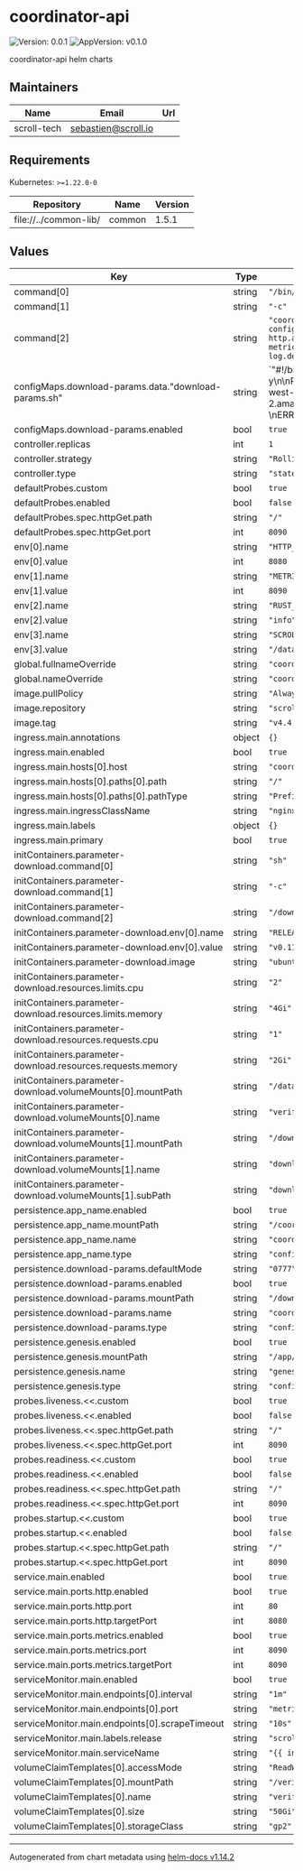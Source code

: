 # coordinator-api

![Version: 0.0.1](https://img.shields.io/badge/Version-0.0.1-informational?style=flat-square) ![AppVersion: v0.1.0](https://img.shields.io/badge/AppVersion-v0.1.0-informational?style=flat-square)

coordinator-api helm charts

## Maintainers

| Name | Email | Url |
| ---- | ------ | --- |
| scroll-tech | <sebastien@scroll.io> |  |

## Requirements

Kubernetes: `>=1.22.0-0`

| Repository | Name | Version |
|------------|------|---------|
| file://../common-lib/ | common | 1.5.1 |

## Values

| Key | Type | Default | Description |
|-----|------|---------|-------------|
| command[0] | string | `"/bin/sh"` |  |
| command[1] | string | `"-c"` |  |
| command[2] | string | `"coordinator_api --config /coordinator/conf/coordinator-config.json --genesis /app/genesis/genesis.json --http --http.addr '0.0.0.0' --http.port ${HTTP_PORT} --metrics --metrics.addr '0.0.0.0' --metrics.port ${METRICS_PORT} --log.debug"` |  |
| configMaps.download-params.data."download-params.sh" | string | `"#!/bin/sh\napt update\napt install wget libdigest-sha-perl -y\n\nP_CHECKSUMS=$(wget -O- https://circuit-release.s3.us-west-2.amazonaws.com/setup/sha256sum)\nDOWNLOAD_RESULT=$?\nERROR=$(echo \"$P_CHECKSUMS\" | grep \"Error\")\n\nif [ $DOWNLOAD_RESULT -ne 0 ] || [ \"$ERROR\" != \"\" ]; then\necho \"Failed to download params checksums\"\necho \"$P_CHECKSUMS\"\nexit 1\nfi\n\nR_CHECKSUMS=$(wget -O- https://circuit-release.s3.us-west-2.amazonaws.com/release-$RELEASE_VERSION/sha256sum)\nDOWNLOAD_RESULT=$?\nERROR=$(echo \"$R_CHECKSUMS\" | grep \"Error\")\n\nif [ $DOWNLOAD_RESULT -ne 0 ] || [ \"$ERROR\" != \"\" ]; then\necho \"Failed to download release checksum\"\necho \"$R_CHECKSUMS\"\nexit 1\nfi\n\nPARAMS20_SHASUM=$(echo \"$P_CHECKSUMS\" | grep \"params20\" | cut -d \" \" -f 1)\nPARAMS21_SHASUM=$(echo \"$P_CHECKSUMS\" | grep \"params21\" | cut -d \" \" -f 1)\nPARAMS24_SHASUM=$(echo \"$P_CHECKSUMS\" | grep \"params24\" | cut -d \" \" -f 1)\nPARAMS25_SHASUM=$(echo \"$P_CHECKSUMS\" | grep \"params25\" | cut -d \" \" -f 1)\nPARAMS26_SHASUM=$(echo \"$P_CHECKSUMS\" | grep \"params26\" | cut -d \" \" -f 1)\nCHUNK_VK_SHASUM=$(echo \"$R_CHECKSUMS\" | grep \"chunk_vk.vkey\" | cut -d \" \" -f 1)\nBATCH_VK_SHASUM=$(echo \"$R_CHECKSUMS\" | grep \"agg_vk.vkey\" | cut -d \" \" -f 1)\nVRFR_SHASUM=$(echo \"$R_CHECKSUMS\" | grep \"evm_verifier.bin\" | cut -d \" \" -f 1)\nCFG2_SHASUM=$(echo \"$R_CHECKSUMS\" | grep \"layer2.config\" | cut -d \" \" -f 1)\nCFG4_SHASUM=$(echo \"$R_CHECKSUMS\" | grep \"layer4.config\" | cut -d \" \" -f 1)\n\ncheck_shasum () {\nSHASUM=$(shasum -a 256 $1 | cut -d \" \" -f 1)\nif [ \"$SHASUM\" != \"$2\" ]; then\necho \"Shasum mismatch: expected=$2, actual=$SHASUM\"\n  return 1;\n  else\n  return 0;\n  fi\n}\n# check existing file checksums\nif [ -f /data/params/params20 ]; then\nif ! check_shasum \"/data/params/params20\" \"$PARAMS20_SHASUM\"; then\necho \"Removing incorrect file /data/params/params20\\n\"\nrm /data/params/params20\nfi\nfi\n\nif [ -f /data/params/params21 ]; then\nif ! check_shasum \"/data/params/params21\" \"$PARAMS21_SHASUM\"; then\necho \"Removing incorrect file /data/params/params21\\n\"\nrm /data/params/params21\nfi\nfi\n\nif [ -f /data/params/params24 ]; then\nif ! check_shasum \"/data/params/params24\" \"$PARAMS24_SHASUM\"; then\necho \"Removing incorrect file /data/params/params24\\n\"\nrm /data/params/params24\nfi\nfi\n\nif [ -f /data/params/params25 ]; then\nif ! check_shasum \"/data/params/params25\" \"$PARAMS25_SHASUM\"; then\necho \"Removing incorrect file /data/params/params25\\n\"\nrm /data/params/params25\nfi\nfi\n\nif [ -f /data/params/params26 ]; then\nif ! check_shasum \"/data/params/params26\" \"$PARAMS26_SHASUM\"; then\necho \"Removing incorrect file /data/params/params26\\n\"\nrm /data/params/params26\nfi\nfi\n\nif [ -f /data/assets/chunk_vk.vkey ]; then\nif ! check_shasum \"/data/assets/chunk_vk.vkey\" \"$CHUNK_VK_SHASUM\"; then\necho \"Removing incorrect file /data/assets/chunk_vk.vkey\\n\"\nrm /data/assets/chunk_vk.vkey\nfi\nfi\n\nif [ -f /data/assets/agg_vk.vkey ]; then\nif ! check_shasum \"/data/assets/agg_vk.vkey\" \"$BATCH_VK_SHASUM\"; then\necho \"Removing incorrect file /data/assets/agg_vk.vkey\\n\"\nrm /data/assets/agg_vk.vkey\nfi\nfi\n\nif [ -f /data/assets/evm_verifier.bin ]; then\nif ! check_shasum \"/data/assets/evm_verifier.bin\" \"$VRFR_SHASUM\"; then\necho \"Removing incorrect file /data/assets/evm_verifier.bin\\n\"\nrm /data/assets/evm_verifier.bin\nfi\nfi\n\nif [ -f /data/assets/layer2.config ]; then\nif ! check_shasum \"/data/assets/layer2.config\" \"$CFG2_SHASUM\"; then\necho \"Removing incorrect file /data/assets/layer2.config\\n\"\nrm /data/assets/layer2.config\nfi\nfi\n\nif [ -f /data/assets/layer4.config ]; then\nif ! check_shasum \"/data/assets/layer4.config\" \"$CFG4_SHASUM\"; then\necho \"Removing incorrect file /data/assets/layer4.config\\n\"\nrm /data/assets/layer4.config\nfi\nfi\n\n\n# download missing files\n\nif [ ! -f /data/params/params20 ]; then\nmkdir -p /data/params\necho \"Downloading /data/params/params20...\"\nwget https://circuit-release.s3.us-west-2.amazonaws.com/setup/params20 -O /data/params/params20\necho \"Download completed\\n\"\nif ! check_shasum \"/data/params/params20\" \"$PARAMS20_SHASUM\"; then exit 1; fi\nfi\n\nif [ ! -f /data/params/params21 ]; then\nmkdir -p /data/params\necho \"Downloading /data/params/params21...\"\nwget https://circuit-release.s3.us-west-2.amazonaws.com/setup/params21 -O /data/params/params21\necho \"Download completed\\n\"\nif ! check_shasum \"/data/params/params21\" \"$PARAMS21_SHASUM\"; then exit 1; fi\nfi\n\nif [ ! -f /data/params/params24 ]; then\nmkdir -p /data/params\necho \"Downloading /data/params/params24...\"\nwget https://circuit-release.s3.us-west-2.amazonaws.com/setup/params24 -O /data/params/params24\necho \"Download completed\\n\"\nif ! check_shasum \"/data/params/params24\" \"$PARAMS24_SHASUM\"; then exit 1; fi\nfi\n\nif [ ! -f /data/params/params25 ]; then\nmkdir -p /data/params\necho \"Downloading /data/params/params25...\"\nwget https://circuit-release.s3.us-west-2.amazonaws.com/setup/params25 -O /data/params/params25\necho \"Download completed\\n\"\nif ! check_shasum \"/data/params/params25\" \"$PARAMS25_SHASUM\"; then exit 1; fi\nfi\n\nif [ ! -f /data/params/params26 ]; then\nmkdir -p /data/params\necho \"Downloading /data/params/params26...\"\nwget https://circuit-release.s3.us-west-2.amazonaws.com/setup/params26 -O /data/params/params26\necho \"Download completed\\n\"\nif ! check_shasum \"/data/params/params26\" \"$PARAMS26_SHASUM\"; then exit 1; fi\nfi\n\nif [ ! -f /data/assets/chunk_vk.vkey ]; then\nmkdir -p /data/assets\necho \"Downloading /data/assets/chunk_vk.vkey...\"\nwget https://circuit-release.s3.us-west-2.amazonaws.com/release-$RELEASE_VERSION/chunk_vk.vkey -O /data/assets/chunk_vk.vkey\necho \"Download completed\\n\"\nif ! check_shasum \"/data/assets/chunk_vk.vkey\" \"$CHUNK_VK_SHASUM\"; then exit 1; fi\nfi\n\nif [ ! -f /data/assets/agg_vk.vkey ]; then\nmkdir -p /data/assets\necho \"Downloading /data/assets/agg_vk.vkey...\"\nwget https://circuit-release.s3.us-west-2.amazonaws.com/release-$RELEASE_VERSION/agg_vk.vkey -O /data/assets/agg_vk.vkey\necho \"Download completed\\n\"\nif ! check_shasum \"/data/assets/agg_vk.vkey\" \"$BATCH_VK_SHASUM\"; then exit 1; fi\nfi\n\nif [ ! -f /data/assets/evm_verifier.bin ]; then\nmkdir -p /data/assets\necho \"Downloading /data/assets/evm_verifier.bin...\"\nwget https://circuit-release.s3.us-west-2.amazonaws.com/release-$RELEASE_VERSION/evm_verifier.bin -O /data/assets/evm_verifier.bin\necho \"Download completed\\n\"\nif ! check_shasum \"/data/assets/evm_verifier.bin\" \"$VRFR_SHASUM\"; then exit 1; fi\nfi\n\nif [ ! -f /data/assets/layer2.config ]; then\nmkdir -p /data/assets\necho \"Downloading /data/assets/layer2.config...\"\nwget https://circuit-release.s3.us-west-2.amazonaws.com/release-$RELEASE_VERSION/layer2.config -O /data/assets/layer2.config\necho \"Download completed\\n\"\nif ! check_shasum \"/data/assets/layer2.config\" \"$CFG2_SHASUM\"; then exit 1; fi\nfi\n\nif [ ! -f /data/assets/layer4.config ]; then\nmkdir -p /data/assets\necho \"Downloading /data/assets/layer4.config...\"\nwget https://circuit-release.s3.us-west-2.amazonaws.com/release-$RELEASE_VERSION/layer4.config -O /data/assets/layer4.config\necho \"Download completed\\n\"\nif ! check_shasum \"/data/assets/layer4.config\" \"$CFG4_SHASUM\"; then exit 1; fi\nfi\n\nls -l /data/assets\n"` |  |
| configMaps.download-params.enabled | bool | `true` |  |
| controller.replicas | int | `1` |  |
| controller.strategy | string | `"RollingUpdate"` |  |
| controller.type | string | `"statefulset"` |  |
| defaultProbes.custom | bool | `true` |  |
| defaultProbes.enabled | bool | `false` |  |
| defaultProbes.spec.httpGet.path | string | `"/"` |  |
| defaultProbes.spec.httpGet.port | int | `8090` |  |
| env[0].name | string | `"HTTP_PORT"` |  |
| env[0].value | int | `8080` |  |
| env[1].name | string | `"METRICS_PORT"` |  |
| env[1].value | int | `8090` |  |
| env[2].name | string | `"RUST_LOG"` |  |
| env[2].value | string | `"info"` |  |
| env[3].name | string | `"SCROLL_PROVER_ASSETS_DIR"` |  |
| env[3].value | string | `"/data/assets/"` |  |
| global.fullnameOverride | string | `"coordinator-api"` |  |
| global.nameOverride | string | `"coordinator-api"` |  |
| image.pullPolicy | string | `"Always"` |  |
| image.repository | string | `"scrolltech/coordinator-api"` |  |
| image.tag | string | `"v4.4.26-devnet"` |  |
| ingress.main.annotations | object | `{}` |  |
| ingress.main.enabled | bool | `true` |  |
| ingress.main.hosts[0].host | string | `"coordinator-api.scrollsdk"` |  |
| ingress.main.hosts[0].paths[0].path | string | `"/"` |  |
| ingress.main.hosts[0].paths[0].pathType | string | `"Prefix"` |  |
| ingress.main.ingressClassName | string | `"nginx"` |  |
| ingress.main.labels | object | `{}` |  |
| ingress.main.primary | bool | `true` |  |
| initContainers.parameter-download.command[0] | string | `"sh"` |  |
| initContainers.parameter-download.command[1] | string | `"-c"` |  |
| initContainers.parameter-download.command[2] | string | `"/download-params.sh "` |  |
| initContainers.parameter-download.env[0].name | string | `"RELEASE_VERSION"` |  |
| initContainers.parameter-download.env[0].value | string | `"v0.11.4"` |  |
| initContainers.parameter-download.image | string | `"ubuntu"` |  |
| initContainers.parameter-download.resources.limits.cpu | string | `"2"` |  |
| initContainers.parameter-download.resources.limits.memory | string | `"4Gi"` |  |
| initContainers.parameter-download.resources.requests.cpu | string | `"1"` |  |
| initContainers.parameter-download.resources.requests.memory | string | `"2Gi"` |  |
| initContainers.parameter-download.volumeMounts[0].mountPath | string | `"/data"` |  |
| initContainers.parameter-download.volumeMounts[0].name | string | `"verifier"` |  |
| initContainers.parameter-download.volumeMounts[1].mountPath | string | `"/download-params.sh"` |  |
| initContainers.parameter-download.volumeMounts[1].name | string | `"download-params"` |  |
| initContainers.parameter-download.volumeMounts[1].subPath | string | `"download-params.sh"` |  |
| persistence.app_name.enabled | bool | `true` |  |
| persistence.app_name.mountPath | string | `"/coordinator/conf/"` |  |
| persistence.app_name.name | string | `"coordinator-config"` |  |
| persistence.app_name.type | string | `"configMap"` |  |
| persistence.download-params.defaultMode | string | `"0777"` |  |
| persistence.download-params.enabled | bool | `true` |  |
| persistence.download-params.mountPath | string | `"/download-params.sh"` |  |
| persistence.download-params.name | string | `"coordinator-api-download-params"` |  |
| persistence.download-params.type | string | `"configMap"` |  |
| persistence.genesis.enabled | bool | `true` |  |
| persistence.genesis.mountPath | string | `"/app/genesis/"` |  |
| persistence.genesis.name | string | `"genesis-config"` |  |
| persistence.genesis.type | string | `"configMap"` |  |
| probes.liveness.<<.custom | bool | `true` |  |
| probes.liveness.<<.enabled | bool | `false` |  |
| probes.liveness.<<.spec.httpGet.path | string | `"/"` |  |
| probes.liveness.<<.spec.httpGet.port | int | `8090` |  |
| probes.readiness.<<.custom | bool | `true` |  |
| probes.readiness.<<.enabled | bool | `false` |  |
| probes.readiness.<<.spec.httpGet.path | string | `"/"` |  |
| probes.readiness.<<.spec.httpGet.port | int | `8090` |  |
| probes.startup.<<.custom | bool | `true` |  |
| probes.startup.<<.enabled | bool | `false` |  |
| probes.startup.<<.spec.httpGet.path | string | `"/"` |  |
| probes.startup.<<.spec.httpGet.port | int | `8090` |  |
| service.main.enabled | bool | `true` |  |
| service.main.ports.http.enabled | bool | `true` |  |
| service.main.ports.http.port | int | `80` |  |
| service.main.ports.http.targetPort | int | `8080` |  |
| service.main.ports.metrics.enabled | bool | `true` |  |
| service.main.ports.metrics.port | int | `8090` |  |
| service.main.ports.metrics.targetPort | int | `8090` |  |
| serviceMonitor.main.enabled | bool | `true` |  |
| serviceMonitor.main.endpoints[0].interval | string | `"1m"` |  |
| serviceMonitor.main.endpoints[0].port | string | `"metrics"` |  |
| serviceMonitor.main.endpoints[0].scrapeTimeout | string | `"10s"` |  |
| serviceMonitor.main.labels.release | string | `"scroll-stack"` |  |
| serviceMonitor.main.serviceName | string | `"{{ include \"scroll.common.lib.chart.names.fullname\" $ }}"` |  |
| volumeClaimTemplates[0].accessMode | string | `"ReadWriteOnce"` |  |
| volumeClaimTemplates[0].mountPath | string | `"/verifier"` |  |
| volumeClaimTemplates[0].name | string | `"verifier"` |  |
| volumeClaimTemplates[0].size | string | `"50Gi"` |  |
| volumeClaimTemplates[0].storageClass | string | `"gp2"` |  |

----------------------------------------------
Autogenerated from chart metadata using [helm-docs v1.14.2](https://github.com/norwoodj/helm-docs/releases/v1.14.2)
